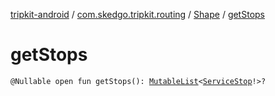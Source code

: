 [tripkit-android](../../index.md) / [com.skedgo.tripkit.routing](../index.md) / [Shape](index.md) / [getStops](./get-stops.md)

# getStops

`@Nullable open fun getStops(): `[`MutableList`](https://kotlinlang.org/api/latest/jvm/stdlib/kotlin.collections/-mutable-list/index.html)`<`[`ServiceStop`](../../com.skedgo.tripkit.common.model/-service-stop/index.md)`!>?`